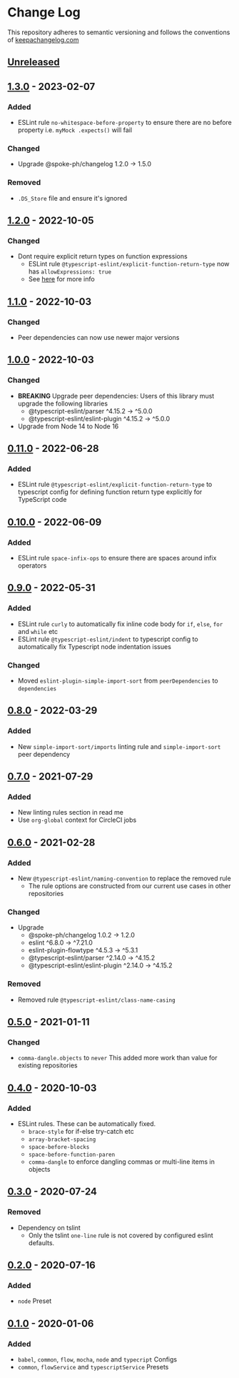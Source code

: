 # Change Log

This repository adheres to semantic versioning and follows the conventions of [keepachangelog.com](http://keepachangelog.com)

## [Unreleased]

## [1.3.0] - 2023-02-07
### Added
- ESLint rule `no-whitespace-before-property` to ensure there are no before property i.e. `myMock .expects()` will fail

### Changed
- Upgrade @spoke-ph/changelog 1.2.0  →  1.5.0

### Removed
- `.DS_Store` file and ensure it's ignored

## [1.2.0] - 2022-10-05
### Changed
- Dont require explicit return types on function expressions
  - ESLint rule `@typescript-eslint/explicit-function-return-type` now has `allowExpressions: true`
  - See [here](https://typescript-eslint.io/rules/explicit-function-return-type/#options) for more info

## [1.1.0] - 2022-10-03
### Changed
- Peer dependencies can now use newer major versions

## [1.0.0] - 2022-10-03
### Changed
- **BREAKING** Upgrade peer dependencies: Users of this library must upgrade the following libraries
  - @typescript-eslint/parser         ^4.15.2 → ^5.0.0
  - @typescript-eslint/eslint-plugin  ^4.15.2 → ^5.0.0
- Upgrade from Node 14 to Node 16

## [0.11.0] - 2022-06-28
### Added
- ESLint rule `@typescript-eslint/explicit-function-return-type` to typescript config for defining function return type explicitly for TypeScript code

## [0.10.0] - 2022-06-09
### Added
- ESLint rule `space-infix-ops` to ensure there are spaces around infix operators

## [0.9.0] - 2022-05-31
### Added
- ESLint rule `curly` to automatically fix inline code body for `if`, `else`, `for` and `while` etc
- ESLint rule `@typescript-eslint/indent` to typescript config to automatically fix Typescript node indentation issues

### Changed
- Moved `eslint-plugin-simple-import-sort` from `peerDependencies` to `dependencies`

## [0.8.0] - 2022-03-29
### Added
- New `simple-import-sort/imports` linting rule and `simple-import-sort` peer dependency

## [0.7.0] - 2021-07-29
### Added
- New linting rules section in read me
- Use `org-global` context for CircleCI jobs

## [0.6.0] - 2021-02-28
### Added
- New `@typescript-eslint/naming-convention` to replace the removed rule
  - The rule options are constructed from our current use cases in other repositories

### Changed
- Upgrade
  - @spoke-ph/changelog                 1.0.2  →    1.2.0
  - eslint                             ^6.8.0  →  ^7.21.0
  - eslint-plugin-flowtype             ^4.5.3  →   ^5.3.1
  - @typescript-eslint/parser         ^2.14.0  →  ^4.15.2
  - @typescript-eslint/eslint-plugin  ^2.14.0  →  ^4.15.2

### Removed
- Removed rule `@typescript-eslint/class-name-casing`

## [0.5.0] - 2021-01-11
### Changed
- `comma-dangle.objects` to `never` This added more work than value for existing repositories

## [0.4.0] - 2020-10-03
### Added
- ESLint rules. These can be automatically fixed.
  - `brace-style` for if-else try-catch etc
  - `array-bracket-spacing`
  - `space-before-blocks`
  - `space-before-function-paren`
  - `comma-dangle` to enforce dangling commas or multi-line items in objects

## [0.3.0] - 2020-07-24
### Removed
- Dependency on tslint
  - Only the tslint `one-line` rule is not covered by configured eslint defaults.

## [0.2.0] - 2020-07-16
### Added
- `node` Preset

## [0.1.0] - 2020-01-06
### Added
- `babel`, `common`, `flow`, `mocha`, `node` and `typecript` Configs
- `common`, `flowService` and `typescriptService` Presets

[Unreleased]: https://github.com/spoke-ph/eslint-config-spoke/compare/v1.3.0...HEAD
[1.3.0]: https://github.com/spoke-ph/eslint-config-spoke/compare/v1.2.0...v1.3.0
[1.2.0]: https://github.com/spoke-ph/eslint-config-spoke/compare/v1.1.0...v1.2.0
[1.1.0]: https://github.com/spoke-ph/eslint-config-spoke/compare/v1.0.0...v1.1.0
[1.0.0]: https://github.com/spoke-ph/eslint-config-spoke/compare/v0.11.0...v1.0.0
[0.11.0]: https://github.com/spoke-ph/eslint-config-spoke/compare/v0.10.0...v0.11.0
[0.10.0]: https://github.com/spoke-ph/eslint-config-spoke/compare/v0.9.0...v0.10.0
[0.9.0]: https://github.com/spoke-ph/eslint-config-spoke/compare/v0.8.0...v0.9.0
[0.8.0]: https://github.com/spoke-ph/eslint-config-spoke/compare/v0.7.0...v0.8.0
[0.7.0]: https://github.com/spoke-ph/eslint-config-spoke/compare/v0.6.0...v0.7.0
[0.6.0]: https://github.com/spoke-ph/eslint-config-spoke/compare/v0.5.0...v0.6.0
[0.5.0]: https://github.com/spoke-ph/eslint-config-spoke/compare/v0.4.0...v0.5.0
[0.4.0]: https://github.com/spoke-ph/eslint-config-spoke/compare/v0.3.0...v0.4.0
[0.3.0]: https://github.com/spoke-ph/eslint-config-spoke/compare/v0.2.0...v0.3.0
[0.2.0]: https://github.com/spoke-ph/eslint-config-spoke/compare/v0.1.0...v0.2.0
[0.1.0]: https://github.com/spoke-ph/eslint-config-spoke/releases/tag/v0.1.0
